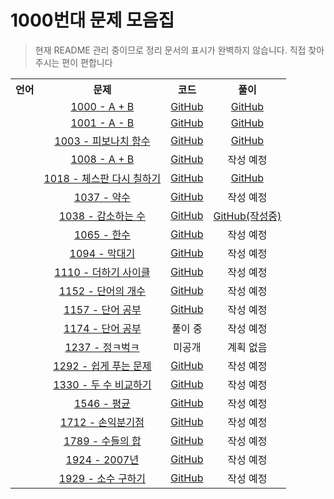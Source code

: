 1000번대 문제 모음집
===
> 현재 README 관리 중이므로 정리 문서의 표시가 완벽하지 않습니다. 직접 찾아주시는 편이 편합니다
<table>
    <tr>
        <th>언어</th>
        <th>문제</th>
        <th>코드</th>
        <th>풀이</th>
    </tr>
    <tr style="text-align:center;">
        <td><img src="https://user-images.githubusercontent.com/20770834/81207760-074fd800-9009-11ea-865c-67a093c030eb.png" width="12px"></img></td>
        <td><a href="http://noj.am/1000">1000 - A + B</a></td>
        <td><a href="https://github.com/DevYourK/Baekjoon-PS-CPP/blob/master/01000/1000.cpp">GitHub</a></td>
        <td><a href="https://github.com/DevYourK/Baekjoon-PS-CPP/blob/master/document/1000.md">GitHub</a></td>
    </tr>
    <tr style="text-align:center;">
        <td><img src="https://user-images.githubusercontent.com/20770834/81207760-074fd800-9009-11ea-865c-67a093c030eb.png" width="12px"></img></td>
        <td><a href="http://noj.am/1001">1001 - A - B</a></td>
        <td><a href="https://github.com/DevYourK/Baekjoon-PS-CPP/blob/master/01000/1001.cpp">GitHub</a></td>
        <td><a href="https://github.com/DevYourK/Baekjoon-PS-CPP/blob/master/document/1001.md">GitHub</a></td>
    </tr>
    <tr style="text-align:center;">
        <td><img src="https://user-images.githubusercontent.com/20770834/81207760-074fd800-9009-11ea-865c-67a093c030eb.png" width="12px"></img></td>
        <td><a href="http://noj.am/1003">1003 - 피보나치 함수</a></td>
        <td><a href="https://github.com/DevYourK/Baekjoon-PS-CPP/blob/master/01000/1003.cpp">GitHub</a></td>
        <td><a href="https://github.com/DevYourK/Baekjoon-PS-CPP/blob/master/document/1003.md">GitHub</a></td>
    </tr>
    <tr style="text-align:center;">
        <td><img src="https://user-images.githubusercontent.com/20770834/81207760-074fd800-9009-11ea-865c-67a093c030eb.png" width="12px"></img></td>
        <td><a href="http://noj.am/1008">1008 - A + B</a></td>
        <td><a href="https://github.com/DevYourK/Baekjoon-PS-CPP/blob/master/01000/1008.cpp">GitHub</a></td>
        <td><!--<a href="https://github.com/DevYourK/Baekjoon-PS-CPP/blob/master/document/1000.md">GitHub</a>-->작성 예정</td>
    </tr>
    <tr style="text-align:center;">
        <td><img src="https://user-images.githubusercontent.com/20770834/81207760-074fd800-9009-11ea-865c-67a093c030eb.png" width="12px"></img></td>
        <td><a href="http://noj.am/1018">1018 - 체스판 다시 칠하기</a></td>
        <td><a href="https://github.com/DevYourK/Baekjoon-PS-CPP/blob/master/01000/1018.cpp">GitHub</a></td>
        <td><a href="https://github.com/DevYourK/Baekjoon-PS-CPP/blob/master/document/1018.md">GitHub</a></td>
    </tr>
    <tr style="text-align:center;">
        <td><img src="https://user-images.githubusercontent.com/20770834/81207760-074fd800-9009-11ea-865c-67a093c030eb.png" width="12px"></img></td>
        <td><a href="http://noj.am/1037">1037 - 약수</a></td>
        <td><a href="https://github.com/DevYourK/Baekjoon-PS-CPP/blob/master/01000/1037.cpp">GitHub</a></td>
        <td><!--<a href="https://github.com/DevYourK/Baekjoon-PS-CPP/blob/master/document/1000.md">GitHub</a>-->작성 예정</td>
    </tr>
    <tr style="text-align:center;">
        <td><img src="https://user-images.githubusercontent.com/20770834/81207760-074fd800-9009-11ea-865c-67a093c030eb.png" width="12px"></img></td>
        <td><a href="http://noj.am/1037">1038 - 감소하는 수</a></td>
        <td><a href="https://github.com/DevYourK/Baekjoon-PS-CPP/blob/master/01000/1038.cpp">GitHub</a></td>
        <td><a href="https://github.com/DevYourK/Baekjoon-PS-CPP/blob/master/document/1038.md">GitHub(작성중)</a></td>
    </tr>
    <tr style="text-align:center;">
        <td><img src="https://user-images.githubusercontent.com/20770834/81207760-074fd800-9009-11ea-865c-67a093c030eb.png" width="12px"></img></td>
        <td><a href="http://noj.am/1065">1065 - 한수</a></td>
        <td><a href="https://github.com/DevYourK/Baekjoon-PS-CPP/blob/master/01000/1065.cpp">GitHub</a></td>
        <td><!--<a href="https://github.com/DevYourK/Baekjoon-PS-CPP/blob/master/document/1000.md">GitHub</a>-->작성 예정</td>
    </tr>
    <tr style="text-align:center;">
        <td><img src="https://user-images.githubusercontent.com/20770834/81207760-074fd800-9009-11ea-865c-67a093c030eb.png" width="12px"></img></td>
        <td><a href="http://noj.am/1094">1094 - 막대기</a></td>
        <td><a href="https://github.com/DevYourK/Baekjoon-PS-CPP/blob/master/01000/1094.cpp">GitHub</a></td>
        <td><!--<a href="https://github.com/DevYourK/Baekjoon-PS-CPP/blob/master/document/1000.md">GitHub</a>-->작성 예정</td>
    </tr>
    <tr style="text-align:center;">
        <td><img src="https://user-images.githubusercontent.com/20770834/81207760-074fd800-9009-11ea-865c-67a093c030eb.png" width="12px"></img></td>
        <td><a href="http://noj.am/1110">1110 - 더하기 사이클</a></td>
        <td><a href="https://github.com/DevYourK/Baekjoon-PS-CPP/blob/master/01000/1110.cpp">GitHub</a></td>
        <td><!--<a href="https://github.com/DevYourK/Baekjoon-PS-CPP/blob/master/document/1000.md">GitHub</a>-->작성 예정</td>
    </tr>
    <tr style="text-align:center;">
        <td><img src="https://user-images.githubusercontent.com/20770834/81207760-074fd800-9009-11ea-865c-67a093c030eb.png" width="12px"></img></td>
        <td><a href="http://noj.am/1152">1152 - 단어의 개수</a></td>
        <td><a href="https://github.com/DevYourK/Baekjoon-PS-CPP/blob/master/01000/1152.cpp">GitHub</a></td>
        <td><!--<a href="https://github.com/DevYourK/Baekjoon-PS-CPP/blob/master/document/1000.md">GitHub</a>-->작성 예정</td>
    </tr>
    <tr style="text-align:center;">
        <td><img src="https://user-images.githubusercontent.com/20770834/81207760-074fd800-9009-11ea-865c-67a093c030eb.png" width="12px"></img></td>
        <td><a href="http://noj.am/1157">1157 - 단어 공부</a></td>
        <td><a href="https://github.com/DevYourK/Baekjoon-PS-CPP/blob/master/01000/1157.cpp">GitHub</a></td>
        <td><!--<a href="https://github.com/DevYourK/Baekjoon-PS-CPP/blob/master/document/1000.md">GitHub</a>-->작성 예정</td>
    </tr>
    <tr style="text-align:center;">
        <td><img src="https://user-images.githubusercontent.com/20770834/81207760-074fd800-9009-11ea-865c-67a093c030eb.png" width="12px"></img></td>
        <td><a href="http://noj.am/1174">1174 - 단어 공부</a></td>
        <td><!--<a href="https://github.com/DevYourK/Baekjoon-PS-CPP/blob/master/01000/1174.cpp">-->풀이 중</a></td>
        <td><!--<a href="https://github.com/DevYourK/Baekjoon-PS-CPP/blob/master/document/1157.md">GitHub</a>-->작성 예정</td>
    </tr>
    <tr style="text-align:center;">
        <td><img src="https://user-images.githubusercontent.com/20770834/81207760-074fd800-9009-11ea-865c-67a093c030eb.png" width="12px"></img></td>
        <td><a href="http://noj.am/1237">1237 - 정ㅋ벅ㅋ</a></td>
        <td>미공개</td>
        <td>계획 없음</td>
    </tr>
    <tr style="text-align:center;">
        <td><img src="https://user-images.githubusercontent.com/20770834/81207760-074fd800-9009-11ea-865c-67a093c030eb.png" width="12px"></img></td>
        <td><a href="http://noj.am/1292">1292 - 쉽게 푸는 문제</a></td>
        <td><a href="https://github.com/DevYourK/Baekjoon-PS-CPP/blob/master/01000/1292.cpp">GitHub</a></td>
        <td><!--<a href="https://github.com/DevYourK/Baekjoon-PS-CPP/blob/master/document/1000.md">GitHub</a>-->작성 예정</td>
    </tr>
    <tr style="text-align:center;">
        <td><img src="https://user-images.githubusercontent.com/20770834/81207760-074fd800-9009-11ea-865c-67a093c030eb.png" width="12px"></img></td>
        <td><a href="http://noj.am/1330">1330 - 두 수 비교하기</a></td>
        <td><a href="https://github.com/DevYourK/Baekjoon-PS-CPP/blob/master/01000/1330.cpp">GitHub</a></td>
        <td><!--<a href="https://github.com/DevYourK/Baekjoon-PS-CPP/blob/master/document/1000.md">GitHub</a>-->작성 예정</td>
    </tr>
    <tr style="text-align:center;">
        <td><img src="https://user-images.githubusercontent.com/20770834/81207760-074fd800-9009-11ea-865c-67a093c030eb.png" width="12px"></img></td>
        <td><a href="http://noj.am/1546">1546 - 평균</a></td>
        <td><a href="https://github.com/DevYourK/Baekjoon-PS-CPP/blob/master/01000/1546.cpp">GitHub</a></td>
        <td><!--<a href="https://github.com/DevYourK/Baekjoon-PS-CPP/blob/master/document/1000.md">GitHub</a>-->작성 예정</td>
    </tr>
    <tr style="text-align:center;">
        <td><img src="https://user-images.githubusercontent.com/20770834/81207760-074fd800-9009-11ea-865c-67a093c030eb.png" width="12px"></img></td>
        <td><a href="http://noj.am/1712">1712 - 손익분기점</a></td>
        <td><a href="https://github.com/DevYourK/Baekjoon-PS-CPP/blob/master/01000/1712.cpp">GitHub</a></td>
        <td><!--<a href="https://github.com/DevYourK/Baekjoon-PS-CPP/blob/master/document/1000.md">GitHub</a>-->작성 예정</td>
    </tr>
    <tr style="text-align:center;">
        <td><img src="https://user-images.githubusercontent.com/20770834/81207760-074fd800-9009-11ea-865c-67a093c030eb.png" width="12px"></img></td>
        <td><a href="http://noj.am/1789">1789 - 수들의 합</a></td>
        <td><a href="https://github.com/DevYourK/Baekjoon-PS-CPP/blob/master/01000/1789.cpp">GitHub</a></td>
        <td><!--<a href="https://github.com/DevYourK/Baekjoon-PS-CPP/blob/master/document/1000.md">GitHub</a>-->작성 예정</td>
    </tr>
    <tr style="text-align:center;">
        <td><img src="https://user-images.githubusercontent.com/20770834/81207760-074fd800-9009-11ea-865c-67a093c030eb.png" width="12px"></img></td>
        <td><a href="http://noj.am/1924">1924 - 2007년</a></td>
        <td><a href="https://github.com/DevYourK/Baekjoon-PS-CPP/blob/master/01000/1924.cpp">GitHub</a></td>
        <td><!--<a href="https://github.com/DevYourK/Baekjoon-PS-CPP/blob/master/document/1000.md">GitHub</a>-->작성 예정</td>
    </tr>
    <tr style="text-align:center;">
        <td><img src="https://user-images.githubusercontent.com/20770834/81207760-074fd800-9009-11ea-865c-67a093c030eb.png" width="12px"></img></td>
        <td><a href="http://noj.am/1929">1929 - 소수 구하기</a></td>
        <td><a href="https://github.com/DevYourK/Baekjoon-PS-CPP/blob/master/01000/1929.cpp">GitHub</a></td>
        <td><!--<a href="https://github.com/DevYourK/Baekjoon-PS-CPP/blob/master/document/1000.md">GitHub</a>-->작성 예정</td>
    </tr>
</table>
